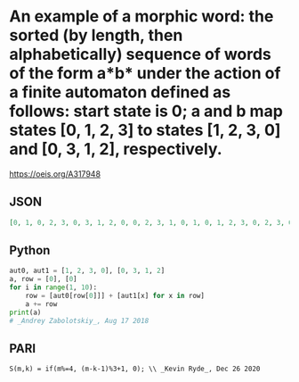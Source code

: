 # An example of a morphic word: the sorted \(by length, then alphabetically\) sequence of words of the form a\*b\* under the action of a finite automaton defined as follows: start state is 0; a and b map states \[0, 1, 2, 3\] to states \[1, 2, 3, 0\] and \[0, 3, 1, 2\], respectively\.
https://oeis.org/A317948
## JSON
```JSON
[0, 1, 0, 2, 3, 0, 3, 1, 2, 0, 0, 2, 3, 1, 0, 1, 0, 1, 2, 3, 0, 2, 3, 0, 3, 1, 2, 0, 3, 1, 2, 0, 2, 3, 1, 0, 0, 2, 3, 1, 0, 1, 2, 3, 0, 1, 0, 1, 2, 3, 0, 3, 1, 2, 0, 2, 3, 0, 3, 1, 2, 0, 2, 3, 1, 0, 3, 1, 2, 0, 2, 3, 1, 0, 1, 2, 3, 0, 0, 2, 3, 1, 0, 1, 2, 3, 0]
```
## Python
```Python
aut0, aut1 = [1, 2, 3, 0], [0, 3, 1, 2]
a, row = [0], [0]
for i in range(1, 10):
    row = [aut0[row[0]]] + [aut1[x] for x in row]
    a += row
print(a)
# _Andrey Zabolotskiy_, Aug 17 2018
```
## PARI
```PARI
S(m,k) = if(m%=4, (m-k-1)%3+1, 0); \\ _Kevin Ryde_, Dec 26 2020
```
